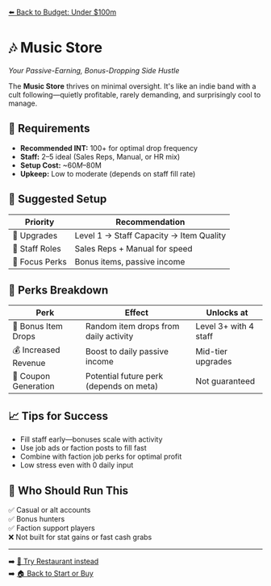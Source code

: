 [⬅️ Back to Budget: Under $100m](budget_low_profit.md)

# 🎶 Music Store  
*Your Passive-Earning, Bonus-Dropping Side Hustle*

The **Music Store** thrives on minimal oversight. It's like an indie band with a cult following—quietly profitable, rarely demanding, and surprisingly cool to manage.

## 🧠 Requirements

- **Recommended INT:** 100+ for optimal drop frequency  
- **Staff:** 2–5 ideal (Sales Reps, Manual, or HR mix)  
- **Setup Cost:** ~$60M–$80M  
- **Upkeep:** Low to moderate (depends on staff fill rate)

## 🧰 Suggested Setup

| Priority       | Recommendation                        |
|----------------|----------------------------------------|
| 🧱 Upgrades     | Level 1 → Staff Capacity → Item Quality |
| 👥 Staff Roles  | Sales Reps + Manual for speed          |
| 💽 Focus Perks  | Bonus items, passive income            |

## 🎁 Perks Breakdown

| Perk                     | Effect                                   | Unlocks at           |
|--------------------------|-------------------------------------------|-----------------------|
| 🎁 Bonus Item Drops      | Random item drops from daily activity     | Level 3+ with 4 staff |
| 💰 Increased Revenue     | Boost to daily passive income             | Mid-tier upgrades     |
| 🎫 Coupon Generation     | Potential future perk (depends on meta)   | Not guaranteed        |

## 📈 Tips for Success

- Fill staff early—bonuses scale with activity
- Use job ads or faction posts to fill fast
- Combine with faction job perks for optimal profit
- Low stress even with 0 daily input

## 🙋 Who Should Run This

✅ Casual or alt accounts  
✅ Bonus hunters  
✅ Faction support players  
❌ Not built for stat gains or fast cash grabs

---

➡️ [🍝 Try Restaurant instead](rec_restaurant.md)  
➡️ [🏠 Back to Start or Buy](../start_or_buy.md)
